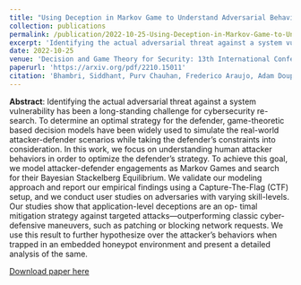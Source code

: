 ```yaml
---
title: "Using Deception in Markov Game to Understand Adversarial Behaviors through a Capture-The-Flag Environment"
collection: publications
permalink: /publication/2022-10-25-Using-Deception-in-Markov-Game-to-Understand-Adversarial-Behaviors-through-a-Capture-The-Flag-Environment
excerpt: 'Identifying the actual adversarial threat against a system vulnerability has been a long-standing challenge for cybersecurity re- search. To determine an optimal strategy for the defender, game-theoretic based decision models have been widely used to simulate the real-world attacker-defender scenarios while taking the defender’s constraints into consideration. In this work, we focus on understanding human attacker behaviors in order to optimize the defender’s strategy. To achieve this goal, we model attacker-defender engagements as Markov Games and search for their Bayesian Stackelberg Equilibrium. We validate our modeling approach and report our empirical findings using a Capture-The-Flag (CTF) setup, and we conduct user studies on adversaries with varying skill-levels. Our studies show that application-level deceptions are an op- timal mitigation strategy against targeted attacks—outperforming classic cyber-defensive maneuvers, such as patching or blocking network requests. We use this result to further hypothesize over the attacker’s behaviors when trapped in an embedded honeypot environment and present a detailed analysis of the same.'
date: 2022-10-25
venue: 'Decision and Game Theory for Security: 13th International Conference, GameSec 2022'
paperurl: 'https://arxiv.org/pdf/2210.15011'
citation: 'Bhambri, Siddhant, Purv Chauhan, Frederico Araujo, Adam Doupé, and Subbarao Kambhampati. "Using Deception in Markov Game to Understand Adversarial Behaviors Through a Capture-The-Flag Environment." In International Conference on Decision and Game Theory for Security, pp. 87-106. Cham: Springer International Publishing, 2022.'
---
```

**Abstract**: Identifying the actual adversarial threat against a system vulnerability has been a long-standing challenge for cybersecurity re- search. To determine an optimal strategy for the defender, game-theoretic based decision models have been widely used to simulate the real-world attacker-defender scenarios while taking the defender’s constraints into consideration. In this work, we focus on understanding human attacker behaviors in order to optimize the defender’s strategy. To achieve this goal, we model attacker-defender engagements as Markov Games and search for their Bayesian Stackelberg Equilibrium. We validate our modeling approach and report our empirical findings using a Capture-The-Flag (CTF) setup, and we conduct user studies on adversaries with varying skill-levels. Our studies show that application-level deceptions are an op- timal mitigation strategy against targeted attacks—outperforming classic cyber-defensive maneuvers, such as patching or blocking network requests. We use this result to further hypothesize over the attacker’s behaviors when trapped in an embedded honeypot environment and present a detailed analysis of the same.

[Download paper here](https://github.com/sbhambr1/siddhantbhambri.github.io/raw/master/files/Contrastively%20Learning%20Visual%20Attention%20as%20Affordance%20Cues%20from%20Demonstrations%20for%20Robotic%20Grasping.pdf)

<!-- Recommended citation: Y. Zha, S. Bhambri and L. Guan, "Contrastively Learning Visual Attention as Affordance Cues from Demonstrations for Robotic Grasping," 2021 IEEE/RSJ International Conference on Intelligent Robots and Systems (IROS), 2021, pp. 7835-7842, doi: 10.1109/IROS51168.2021.9636760. -->
